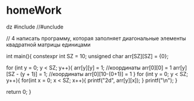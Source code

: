 # homeWork
dz
#include <iostream>
//#unclude <string>

// 4 написать программу, которая заполняет диагональные элементы квадратной матрицы единицами 

 int main(){
 constexpr int SZ = 10;
 unsigned char arr[SZ][SZ] = {0};

 for (int y = 0; y < SZ; y++){
  arr[y][y] = 1;              //координаты arr[0][0] = 1
  arr[y][SZ - (y + 1)] = 1;   //координаты arr[0][10-(0+1)] = 1
}
 for (int y = 0; y < SZ; y++){
    for(int x = 0; x < SZ; x++){
        printf("2d", arr[y][x]);
    }
   printf("\n");
}



return 0;
}
